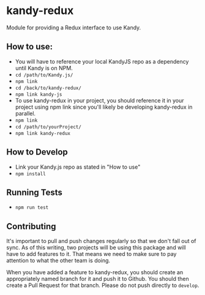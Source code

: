 # kandy-redux
Module for providing a Redux interface to use Kandy.


## How to use:

 - You will have to reference your local KandyJS repo as a dependency until Kandy is on NPM.
  - `cd /path/to/Kandy.js/`
  - `npm link`
  - `cd /back/to/kandy-redux/`
  - `npm link kandy-js`
 - To use kandy-redux in your project, you should reference it in your project using npm link since you'll likely be developing kandy-redux in parallel.
  - `npm link`
  - `cd /path/to/yourProject/`
  - `npm link kandy-redux`

## How to Develop

 - Link your Kandy.js repo as stated in "How to use"
 - `npm install`

## Running Tests

 - `npm run test`

## Contributing

It's important to pull and push changes regularly so that we don't fall out of sync. As of this writing, two projects will be using this package and will have to add features to it. That means we need to make sure to pay attention to what the other team is doing.

When you have added a feature to kandy-redux, you should create an appropriately named branch for it and push it to Github. You should then create a Pull Request for that branch. Please do not push directly to `develop`.
